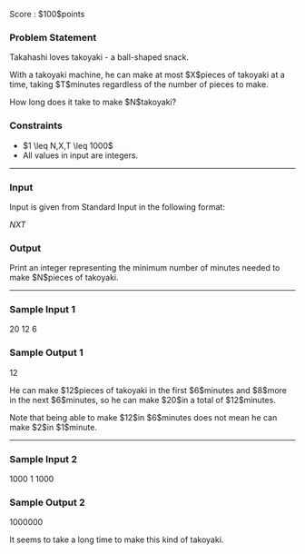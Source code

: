 
<div>

<span>

<span>

<p>
Score : $100$points
</p>

<div>

<section>

### **Problem Statement**

<p>
Takahashi loves takoyaki - a ball-shaped snack.
</p>

<p>
With a takoyaki machine, he can make at most $X$pieces of takoyaki at a time, taking $T$minutes regardless of the number of pieces to make.
</p>

<p>
How long does it take to make $N$takoyaki?
</p>

</section>

</div>

<div>

<section>

### **Constraints**

<ul>

<li>
$1 \leq N,X,T \leq 1000$
</li>

<li>
All values in input are integers.
</li>

</ul>

</section>

</div>

---

<div>

<div>

<section>

### **Input**

<p>
Input is given from Standard Input in the following format:
</p>

<div>

$N$$X$$T$
</div>

</section>

</div>

<div>

<section>

### **Output**

<p>
Print an integer representing the minimum number of minutes needed to make $N$pieces of takoyaki.
</p>

</section>

</div>

</div>

---

<div>

<section>

### **Sample Input 1**

<div>

20 12 6

</div>

</section>

</div>

<div>

<section>

### **Sample Output 1**

<div>

12

</div>

<p>
He can make $12$pieces of takoyaki in the first $6$minutes and $8$more in the next $6$minutes, so he can make $20$in a total of $12$minutes.
</p>

<p>
Note that being able to make $12$in $6$minutes does not mean he can make $2$in $1$minute.
</p>

</section>

</div>

---

<div>

<section>

### **Sample Input 2**

<div>

1000 1 1000

</div>

</section>

</div>

<div>

<section>

### **Sample Output 2**

<div>

1000000

</div>

<p>
It seems to take a long time to make this kind of takoyaki.
</p>

</section>

</div>

</span>

</span>

</div>
